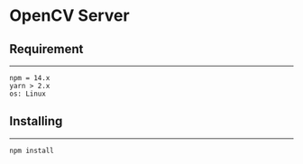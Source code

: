 # OpenCV Server


## **Requirement**
---
    npm = 14.x
    yarn > 2.x
    os: Linux
## **Installing**
---
```
npm install
```

   
   
